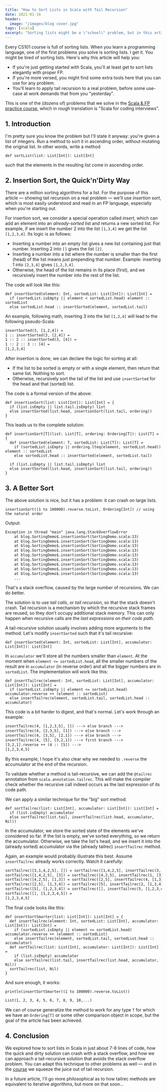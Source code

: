 ```yaml
---
title: "How to Sort Lists in Scala with Tail Recursion"
date: 2021-01-16
header:
  image: "/images/blog cover.jpg"
tags: [scala]
excerpt: "Sorting lists might be a \"school\" problem, but in this article I'll show you how to use proper FP, tail recursion and more, using this popular example. Might help with interviews, too."
---
```


Every CS101 course is full of sorting lists. When you learn a programming language, one of the first problems you solve is sorting lists. I get it. You might be tired of sorting lists. Here's why this article will help you:

- If you're just getting started with Scala, you'll at least get to sort lists elegantly with proper FP.
- If you're more versed, you might find some extra tools here that you can use for any problem.
- You'll learn to apply tail recursion to a real problem, before some use-case at work demands that from you "yesterday".

This is one of the (dozens of) problems that we solve in the [Scala & FP practice course](https://rockthejvm.com/p/scala-functional-programming-practice), which in rough translation is "Scala for coding interviews".

## 1. Introduction

I'm pretty sure you know the problem but I'll state it anyway: you're given a list of integers. Run a method to sort it in ascending order, without mutating the original list. In other words, write a method

```scala3
def sortList(list: List[Int]): List[Int]
```

such that the elements in the resulting list come in ascending order.

## 2. Insertion Sort, the Quick'n'Dirty Way

There are a million sorting algorithms for a list. For the purpose of this article &mdash; showing tail recursion on a real problem &mdash; we'll use _insertion sort_, which is most easily understood and read in an FP language, especially when you're starting out.

For insertion sort, we consider a special operation called _insert_, which can add an element into an _already-sorted_ list and returns a new sorted list. For example, if we insert the number 2 into the list `[1,3,4]` we get the list `[1,2,3,4]`. Its logic is as follows:

- Inserting a number into an empty list gives a new list containing just that number. Inserting 2 into `[]` gives the list `[2]`.
- Inserting a number into a list where the number is smaller than the first (head) of the list means just prepending that number. Example: inserting 1 into `[2,3,4]` gives `[1,2,3,4]`.
- Otherwise, the head of the list remains in its place (first), and we recursively insert the number into the rest of the list.

The code will look like this:

```scala3
def insertSorted(element: Int, sortedList: List[Int]): List[Int] = 
  if (sortedList.isEmpty || element < sortedList.head) element :: sortedList
  else sortedList.head :: insertSorted(element, sortedList.tail)
```
  
An example, following math, inserting 3 into the list `[1,2,4]` will lead to the following pseudo-Scala:

```txt
insertSorted(3, [1,2,4]) = 
1 :: insertSorted(3, [2,4]) =
1 :: 2 :: insertSorted(3, [4]) =
1 :: 2 :: 3 :: [4] =
[1,2,3,4]
```

After insertion is done, we can declare the logic for sorting at all:

- If the list to be sorted is empty or with a single element, then return that same list. Nothing to sort.
- Otherwise, recursively sort the tail of the list and use `insertSorted` for the head and that (sorted) list.

The code is a formal version of the above:

```scala3
def insertionSort(list: List[Int]): List[Int] = {
  if (list.isEmpty || list.tail.isEmpty) list
  else insertSorted(list.head, insertionSort(list.tail, ordering))
}
```

This leads us to the complete solution:

```scala3
def insertionSort[T](list: List[T], ordering: Ordering[T]): List[T] = {
  def insertSorted(element: T, sortedList: List[T]): List[T] = 
    if (sortedList.isEmpty || ordering.lteq(element, sortedList.head)) element :: sortedList
    else sortedList.head :: insertSorted(element, sortedList.tail)
  
  if (list.isEmpty || list.tail.isEmpty) list
  else insertSorted(list.head, insertionSort(list.tail, ordering))
}
```

## 3. A Better Sort

The above solution is nice, but it has a problem: it can crash on large lists.

```scala3
insertionSort((1 to 100000).reverse.toList, Ordering[Int]) // using the natural order
```

Output:

```txt
Exception in thread "main" java.lang.StackOverflowError
	at blog.SortingDemo$.insertionSort(SortingDemo.scala:13)
	at blog.SortingDemo$.insertionSort(SortingDemo.scala:13)
	at blog.SortingDemo$.insertionSort(SortingDemo.scala:13)
	at blog.SortingDemo$.insertionSort(SortingDemo.scala:13)
	at blog.SortingDemo$.insertionSort(SortingDemo.scala:13)
	at blog.SortingDemo$.insertionSort(SortingDemo.scala:13)
	at blog.SortingDemo$.insertionSort(SortingDemo.scala:13)
	at blog.SortingDemo$.insertionSort(SortingDemo.scala:13)
	at blog.SortingDemo$.insertionSort(SortingDemo.scala:13)
    ...
```

That's a stack overflow, caused by the large number of recursions. We can do better.

The solution is to use _tail calls_, or _tail recursion_, so that the stack doesn't crash. Tail recursion is a mechanism by which the recursive stack frames are reused, so they don't occupy additional stack memory. This can only happen when recursive calls are the _last expressions on their code path_.

A tail-recursive solution usually involves adding more arguments to the method. Let's modify `insertSorted` such that it's tail recursive:

```scala3
def insertSorted(element: Int, sortedList: List[Int], accumulator: List[Int]): List[Int]
``` 

In `accumulator` we'll store all the numbers smaller than `element`. At the moment when `element <= sortedList.head`, all the smaller numbers of the result are in `accumulator` (in reverse order) and all the bigger numbers are in `sortedList`. The implementation will work like this:

```scala3
def insertTailrec(element: Int, sortedList: List[Int], accumulator: List[Int]): List[Int] =
  if (sortedList.isEmpty || element <= sortedList.head) accumulator.reverse ++ (element :: sortedList)
  else insertTailrec(element, sortedList.tail, sortedList.head :: accumulator)
```

This code is a bit harder to digest, and that's normal. Let's work through an example:

```txt
insertTailrec(4, [1,2,3,5], []) ---> else branch ---> 
insertTailrec(4, [2,3,5], [1]) ---> else branch --->
insertTailrec(4, [3,5], [2,1]) ---> else branch --->
insertTailrec(4, [5], [3,2,1]) ---> first branch ---> 
[3,2,1].reverse ++ (4 :: [5]) ---> 
[1,2,3,4,5]
```

By this example, I hope it's also clear why we needed to `.reverse` the accumulator at the end of the recursion.

To validate whether a method is tail-recursive, we can add the `@tailrec` annotation from `scala.annotation.tailrec`. This will make the compiler check whether the recursive call indeed occurs as the last expression of its code path.

We can apply a similar technique for the "big" sort method:

```scala3
def sortTailrec(list: List[Int], accumulator: List[Int]): List[Int] =
  if (list.isEmpty) accumulator
  else sortTailrec(list.tail, insertTailrec(list.head, accumulator, Nil))
```

In the accumulator, we store the sorted state of the elements we've considered so far. If the list is empty, we've sorted everything, so we return the accumulator. Otherwise, we take the list's head, and we insert it into the (already sorted) accumulator via the (already tailrec) `insertTailrec` method.

Again, an example would probably illustrate this best. Assume `insertTailrec` already works correctly. Watch it carefully:

```txt
sortTailrec([3,1,4,2,5], []) = sortTailrec([1,4,2,5], insertTailrec(3, [], [])) = 
sortTailrec([1,4,2,5], [3]) = sortTailrec([4,2,5], insertTailrec(1, [3], [])) =
sortTailrec([4,2,5], [1,3]) = sortTailrec([2,5], insertTailrec(4, [1,3])) = 
sortTailrec([2,5], [1,3,4]) = sortTailrec([5], insertTailrec(2, [1,3,4])) = 
sortTailrec([5], [1,2,3,4]) = sortTailrec([], insertTailrec(5, [1,2,3,4]) =
sortTailrec([], [1,2,3,4,5]) = 
[1,2,3,4,5]
```

The final code looks like this:

```scala3
def insertSortSmarter(list: List[Int]): List[Int] = {
  def insertTailrec(element: Int, sortedList: List[Int], accumulator: List[Int]): List[Int] =
    if (sortedList.isEmpty || element <= sortedList.head) accumulator.reverse ++ (element :: sortedList)
    else insertTailrec(element, sortedList.tail, sortedList.head :: accumulator)
  def sortTailrec(list: List[Int], accumulator: List[Int]): List[Int] =
    if (list.isEmpty) accumulator
    else sortTailrec(list.tail, insertTailrec(list.head, accumulator, Nil))
  sortTailrec(list, Nil)
}
```

And sure enough, it works:

```scala3
println(insertSortSmarter((1 to 100000).reverse.toList))
```

```txt
List(1, 2, 3, 4, 5, 6, 7, 8, 9, 10,...)
```

We can of course generalize the method to work for any type `T` for which we have an `Ordering[T]` or some other comparison object in scope, but the goal of the article has been achieved.

## 4. Conclusion

We explored how to sort lists in Scala in just about 7-8 lines of code, how the quick and dirty solution can crash with a stack overflow, and how we can approach a tail-recursive solution that avoids the stack overflow problem. You can adapt this technique to other problems as well &mdash; and in the [course](https://rockthejvm.com/p/scala-functional-programming-practice) we squeeze the juice out of tail recursion.

In a future article, I'll go more philosophical as to how tailrec methods are equivalent to iterative algorithms, but more on that soon...
